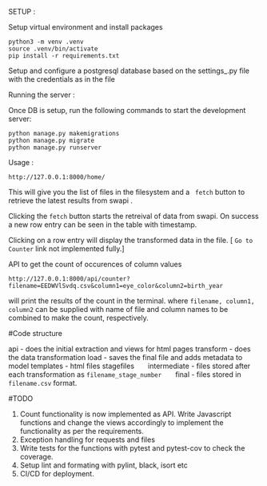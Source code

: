 SETUP :

Setup virtual environment and install packages 
```
python3 -m venv .venv
source .venv/bin/activate
pip install -r requirements.txt
```

Setup and configure a postgresql database based on the settings_.py file with the credentials as in the file


Running the server : 

Once DB is setup, run the following commands to start the development server:
```
python manage.py makemigrations
python manage.py migrate
python manage.py runserver
```
Usage :
```
http://127.0.0.1:8000/home/
```

This will give you the list of files in the filesystem and a ```
fetch```  button to retrieve the latest results from swapi .

Clicking the ```
fetch ``` button starts the retreival of data from swapi.
On success a new row entry can be seen in the table with timestamp.

Clicking on a row entry will display the transformed data in the file.
[ ```Go to Counter``` link not implemented fully.]

API to get the count of occurences of column values
```
http://127.0.0.1:8000/api/counter?filename=EEDWVlSvdq.csv&column1=eye_color&column2=birth_year
```
will print the results of the count in the terminal.
where ``` filename, column1, column2 ``` can be supplied with name of file and column names to be combined to make the count, respectively.


#Code structure

api - does the initial extraction and views for html pages
transform - does the data transformation
load - saves the final file and adds metadata to model
templates - html files
stagefiles
    &nbsp;&nbsp;&nbsp;&nbsp;&nbsp;&nbsp;intermediate - files stored after each transformation as ```filename_stage_number```
    &nbsp;&nbsp;&nbsp;&nbsp;&nbsp;&nbsp;final - files stored in ```filename.csv``` format.

#TODO

1) Count functionality is now implemented as API. Write Javascript functions and change the views accordingly to implement the functionality as per the requirements.
2) Exception handling for requests and files
3) Write tests for the functions with pytest and pytest-cov to check the coverage.
4) Setup lint and formating with pylint, black, isort etc
5) CI/CD for deployment.

